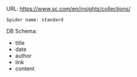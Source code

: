 URL: https://www.sc.com/en/insights/collections/

    Spider name: standard

DB Schema:
- title
- date
- author
- link
- content

